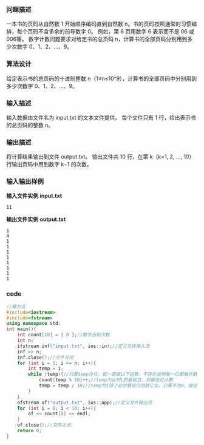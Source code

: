 ### 问题描述

一本书的页码从自然数 1 开始顺序编码直到自然数 n。书的页码按照通常的习惯编排，每个页码不含多余的前导数字 0。
例如，第 6 页用数字 6 表示而不是 06 或 006等。
数字计数问题要求对给定书的总页码 n，计算书的全部页码分别用到多少次数字 0、1、2、…、9。

### 算法设计

给定表示书的总页码的十进制整数 n（1≤n≤10^9），计算书的全部页码中分别用到多少次数字 0、1、2、…、9。

### 输入描述

输入数据由文件名为 input.txt 的文本文件提供。
每个文件只有 1 行，给出表示书的总页码的整数 n。

### 输出描述

将计算结果输出到文件 output.txt。
输出文件共 10 行，在第 k（k=1, 2, …, 10）行输出页码中用到数字 k−1 的次数。

### 输入输出样例
**输入文件实例**
**input.txt**

```
11
```

**输出文件实例**
**output.txt**
```
1 
4 
1 
1 
1 
1 
1 
1 
1 
1 
```

### code
```c++
//暴力法
#include<iostream>
#include<fstream>
using namespace std;
int main(){
	int count[10] = { 0 };//数字出现次数
	int n;
	ifstream inf("input.txt", ios::in);//定义文件输入流	
	inf >> n;
	inf.close();//文件关闭
	for (int i = 1; i <= n; i++){
		int temp = i;
		while (temp){//只要temp存在，就一直做以下运算，不存在说明每一位都被计数完
			count[temp % 10]++;//temp为此时i的最低位，对最低位计数
			temp = temp / 10;//temp为i除了此时最低位的其它位，只要不为0，就说明该数的位都没计数完，返回前一步继续计数
		}
	}
	ofstream of("output.txt", ios::app);//定义文件输出流
	for (int i = 0; i < 10; i++){
		of << count[i] << endl;
	}
	of.close();//文件关闭
	return 0;
}
```
